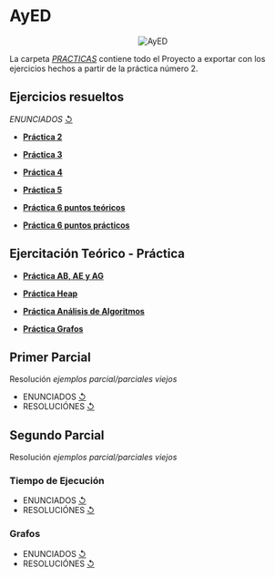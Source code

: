 # AyED
 <p align="center">
  <img src= "https://i.postimg.cc/Vkp8wx6G/1bb8d848a713e4bea8aa98d9c40841b9.jpg" alt = "AyED"/>
</p>

La carpeta [_PRACTICAS_](https://github.com/agusrnfr/AyED/tree/main/Practicas) contiene todo el Proyecto a exportar con los ejercicios hechos a partir de la práctica número 2.

## Ejercicios resueltos

*ENUNCIADOS* [↺](https://github.com/agusrnfr/AyED/tree/main/Enunciados%20y%20otros)

* [**Práctica 2**](https://github.com/agusrnfr/AyED/tree/main/Practicas/src/tp02)

* [**Práctica 3**](https://github.com/agusrnfr/AyED/tree/main/Practicas/src/tp03)

* [**Práctica 4**](https://github.com/agusrnfr/AyED/tree/main/Practicas/src/tp04)

* [**Práctica 5**](https://github.com/agusrnfr/AyED/tree/main/Enunciados%20y%20otros/Practica%205)

* [**Práctica 6 puntos teóricos**](https://github.com/agusrnfr/AyED/tree/main/Enunciados%20y%20otros/Practica%206) 
* [**Práctica 6 puntos prácticos**](https://github.com/agusrnfr/AyED/tree/main/Practicas/src/tp06)

## Ejercitación Teórico - Práctica
* [**Práctica AB, AE y AG**](https://github.com/agusrnfr/AyED/tree/main/Teoria%20-%20Practica/Ejercitacion%20AB%20y%20AG)

* [**Práctica Heap**](https://github.com/agusrnfr/AyED/tree/main/Teoria%20-%20Practica/Ejercitacion%20HEAP)

* [**Práctica Análisis de Algoritmos**](https://github.com/agusrnfr/AyED/tree/main/Teoria%20-%20Practica/Ejercitacion%20teorica%20de%20Analisis%20de%20Algoritmos)

* [**Práctica Grafos**](https://github.com/agusrnfr/AyED/tree/main/Teoria%20-%20Practica/Ejercitacion%20sobre%20Grafos)

## Primer Parcial 

  Resolución *ejemplos parcial/parciales viejos*
  
* ENUNCIADOS [↺](https://github.com/agusrnfr/AyED/tree/main/Enunciados%20y%20otros/Parcial1)
* RESOLUCIÓNES [↺](https://github.com/agusrnfr/AyED/tree/main/Practicas/src/Parcial/Practica)

## Segundo Parcial

  Resolución *ejemplos parcial/parciales viejos*
 
### Tiempo de Ejecución
  
* ENUNCIADOS [↺]()
* RESOLUCIÓNES [↺]()

### Grafos

* ENUNCIADOS [↺]()
* RESOLUCIÓNES [↺]()
